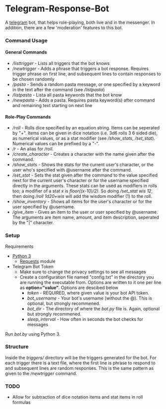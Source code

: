 # Telegram-Response-Bot
A [telegram](https://telegram.org/) bot, that helps role-playing, both live and in the messenger. In addition, there are a few 'moderation' features to this bot.

### Command Usage ###
#### General Commands ####
- */listtrigger* - Lists all triggers that the bot knows
- */newtrigger* - Adds a phrase that triggers a bot response. Requires trigger phrase on first line, and subsequent lines to contain responses to be chosen randomly
- */pasta* - Sends a random pasta message, or one specified by a keyword in the text after the command (see */listpasta*)
- */listpasta* - Lista all pasta keywords that the bot know
- */newpasta* - Adds a pasta. Requires pasta keyword(s) after command and remaining text starting on next line
#### Role-Play Commands ###
- */roll* - Rolls dice specified by an equation string. Items can be seperated by "+". Items can be given in dice notation (i.e. 3d6 rolls 3 6 sided die), as numerical values, or as a stat modifier (see */show_stats*, */set_stat*). Numerical values can be prefixed by a "-".
- */r* - An alias for */roll*.
- */create_character* - Creates a character with the name given after the command.
- */show_stats* - Shows the stats for the current user's character, or the user who's specified with @username after the command.
- */set_stat* - Sets the stat given after the command to the value specified next for the current user's character or for the username specified directly in the arguments. These stats can be used as modifiers in rolls too; a modifier of a stat *x* is *floor((x-10)/2)*. So doing */set_stat wis 12*, then doing */roll 1d20+wis* will add the wisdom modifier (1) to the roll.
- */show_inventory* - Shows all items for the user's character or for the user specified by @username.
- */give_item* - Gives an item to the user or user specified by @username. The arguments are item name, amount, and item description, seperated by the "|" character. 

### Setup ###
Requirements
- [Python 3](https://www.python.org/)
  - [Requests](http://docs.python-requests.org/en/master/) module
- Telegram Bot Token
  - Make sure to change the privacy settings to see all messages
  - Create a configuration file named "config.txt" in the directory you are running the executable from. Options are written to it one per line as **option="value"**. Options are descibed below
    - *token* - REQUIRED, where given value is your bot API token.
    - *bot_username* - Your bot's username (without the @). This is optional, but strongly recommened.
    - *bot_dir* - The directory of where the *bot.py* file is. Again, optional but strongly recommened.
    - *sleep_interval* - How often in seconds the bot checks for messages
  
Run *bot.by* using Python 3.

### Structure ###
Inside the *triggers/* directory will be the triggers generated for the bot. For each trigger there is a text file, where the first line is phrase to respond to and subsequent lines are random responses. This is the same pattern as given to the */newtrigger* command. 

### TODO ###
- Allow for subtraction of dice notation items and stat items in roll formulas
